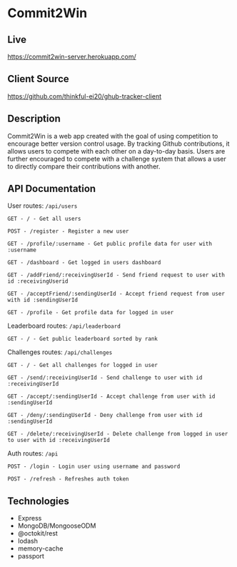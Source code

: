 # Commit2Win

## Live
https://commit2win-server.herokuapp.com/

## Client Source
https://github.com/thinkful-ei20/ghub-tracker-client

## Description
Commit2Win is a web app created with the goal of using competition to encourage better version control usage. By tracking Github contributions, it allows users to compete with each other on a day-to-day basis. Users are further encouraged to compete with a challenge system that allows a user to directly compare their contributions with another.

## API Documentation
User routes: `/api/users`  
```
GET - / - Get all users
```
```
POST - /register - Register a new user
```
```
GET - /profile/:username - Get public profile data for user with :username
```
```
GET - /dashboard - Get logged in users dashboard
```
```
GET - /addFriend/:receivingUserId - Send friend request to user with id :receivingUserid
```
```
GET - /acceptFriend/:sendingUserId - Accept friend request from user with id :sendingUserId
```
```
GET - /profile - Get profile data for logged in user
```

Leaderboard routes: `/api/leaderboard`  
```
GET - / - Get public leaderboard sorted by rank
```

Challenges routes: `/api/challenges`  
```
GET - / - Get all challenges for logged in user
```
```
GET - /send/:receivingUserId - Send challenge to user with id :receivingUserId
```
```
GET - /accept/:sendingUserId - Accept challenge from user with id :sendingUserId
```
```
GET - /deny/:sendingUserId - Deny challenge from user with id :sendingUserId
```
```
GET - /delete/:receivingUserId - Delete challenge from logged in user to user with id :receivingUserId
```

Auth routes: `/api`  
```
POST - /login - Login user using username and password
```
```
POST - /refresh - Refreshes auth token
```

## Technologies
- Express
- MongoDB/MongooseODM
- @octokit/rest
- lodash
- memory-cache
- passport
